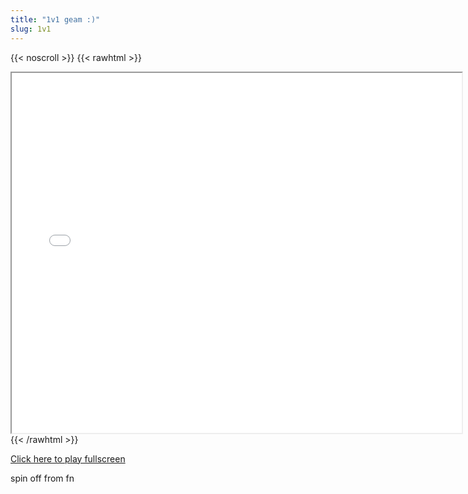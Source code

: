 ```yaml
---
title: "1v1 geam :)"
slug: 1v1
---
```


{{< noscroll >}}
{{< rawhtml >}}
<iframe width="720" height="576" name="iframe" src="/cjs-garchive/1v.l/index.html"></iframe>
{{< /rawhtml >}}

[Click here to play fullscreen](/cjs-garchive/1v.l)

spin off from fn
